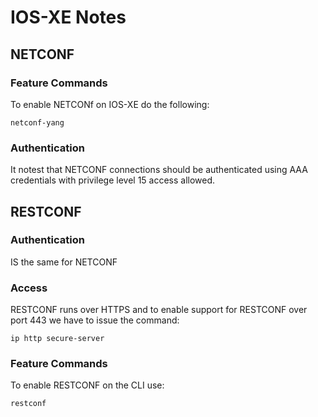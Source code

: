 # IOS-XE Notes
## NETCONF
### Feature Commands
To enable NETCONf on IOS-XE do the following:
```
netconf-yang
```

### Authentication
It notest that NETCONF connections should be authenticated using AAA credentials with privilege level 15 access allowed.

## RESTCONF
### Authentication
IS the same for NETCONF

### Access
RESTCONF runs over HTTPS and to enable support for RESTCONF over port 443 we have to issue the command:
```
ip http secure-server
```

### Feature Commands
To enable RESTCONF on the CLI use:
```
restconf
```








